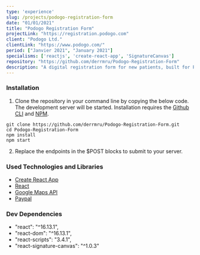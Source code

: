 ```yaml
---
type: 'experience'
slug: /projects/podogo-registration-form
date: "01/01/2021"
title: "Podogo Registration Form"
projectLink: "https://registration.podogo.com"
client: "Podogo Ltd."
clientLink: "https://www.podogo.com/"
period: ["Janvier 2021", "January 2021"]
specialisms: ['reactjs', 'create-react-app', 'SignatureCanvas']
repository: "https://github.com/derrmru/Podogo-Registration-Form"
description: "A digital registration form for new patients, built for Podogo foot clinic in London."
---
```


### Installation

1. Clone the repository in your command line by copying the below code. The development server will be started. Installation requires the [Github CLI](https://docs.github.com/en/github/creating-cloning-and-archiving-repositories/cloning-a-repository) and [NPM](https://www.npmjs.com/).

```
git clone https://github.com/derrmru/Podogo-Registration-Form.git
cd Podogo-Registration-Form
npm install
npm start
```

2. Replace the endpoints in the $POST blocks to submit to your server.

### Used Technologies and Libraries

- [Create React App](https://github.com/facebook/create-react-app)
- [React](https://reactjs.org/)
- [Google Maps API](https://developers.google.com/maps/documentation)
- [Paypal](https://developer.paypal.com/home)

### Dev Dependencies

 - "react": "^16.13.1",
 - "react-dom": "^16.13.1",
 - "react-scripts": "3.4.1",
 - "react-signature-canvas": "^1.0.3"